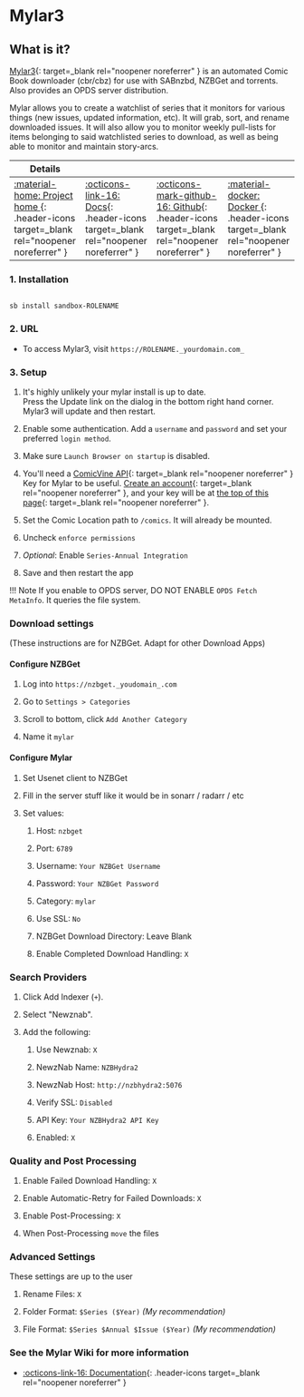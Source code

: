 # Mylar3

## What is it?

[Mylar3](https://github.com/mylar3/mylar3){: target=_blank rel="noopener noreferrer" } is an automated Comic Book downloader (cbr/cbz) for use with SABnzbd, NZBGet and torrents. Also provides an OPDS server distribution.

Mylar allows you to create a watchlist of series that it monitors for various things (new issues, updated information, etc). It will grab, sort, and rename downloaded issues. It will also allow you to monitor weekly pull-lists for items belonging to said watchlisted series to download, as well as being able to monitor and maintain story-arcs.

| Details     |             |             |             |
|-------------|-------------|-------------|-------------|
| [:material-home: Project home ](https://github.com/mylar3/mylar3){: .header-icons target=_blank rel="noopener noreferrer" } | [:octicons-link-16: Docs](https://github.com/mylar3/mylar3/wiki){: .header-icons target=_blank rel="noopener noreferrer" } | [:octicons-mark-github-16: Github](https://github.com/mylar3/mylar3){: .header-icons target=_blank rel="noopener noreferrer" } | [:material-docker: Docker ](https://hub.docker.com/r/hotio/mylar3){: .header-icons target=_blank rel="noopener noreferrer" }|

### 1. Installation

``` shell

sb install sandbox-ROLENAME

```

### 2. URL

- To access Mylar3, visit `https://ROLENAME._yourdomain.com_`

### 3. Setup

1. It's highly unlikely your mylar install is up to date. <br />
  Press the Update link on the dialog in the bottom right hand corner. Mylar3 will update and then restart.

2. Enable some authentication. Add a `username` and `password` and set your preferred `login method`.

3. Make sure `Launch Browser on startup` is disabled.

4. You'll need a [ComicVine API](https://comicvine.gamespot.com/api/){: target=_blank rel="noopener noreferrer" } Key for Mylar to be useful. [Create an account](https://comicvine.gamespot.com/login-signup/){: target=_blank rel="noopener noreferrer" }, and your key will be at [the top of this page](https://comicvine.gamespot.com/api/){: target=_blank rel="noopener noreferrer" }.

5. Set the Comic Location path to `/comics`. It will already be mounted.

6. Uncheck `enforce permissions`

7. _Optional_: Enable `Series-Annual Integration`

8. Save and then restart the app

!!! Note
      If you enable to OPDS server, DO NOT ENABLE `OPDS Fetch MetaInfo`. It queries the file system.
### Download settings
(These instructions are for NZBGet. Adapt for other Download Apps)
#### Configure NZBGet

1. Log into `https://nzbget._youdomain_.com`

2. Go to `Settings > Categories`

3. Scroll to bottom, click `Add Another Category`

4. Name it `mylar`
#### Configure Mylar

1. Set Usenet client to NZBGet

1. Fill in the server stuff like it would be in sonarr / radarr / etc

1. Set values:

   1. Host: `nzbget`

   1. Port: `6789`

   2. Username:  `Your NZBGet Username`

   3. Password:  `Your NZBGet Password`

   4. Category: `mylar`

   5. Use SSL: `No`

   6. NZBGet Download Directory: Leave Blank

   7. Enable Completed Download Handling: `X`
### Search Providers

1. Click Add Indexer (`+`).

1. Select "Newznab".

1. Add the following:

      1. Use Newznab: `X`

      2. NewzNab Name: `NZBHydra2`

      3. NewzNab Host: `http://nzbhydra2:5076`

      4. Verify SSL: `Disabled`

      5. API Key: `Your NZBHydra2 API Key`

      6. Enabled: `X`

### Quality and Post Processing

1. Enable Failed Download Handling: `X`

1. Enable Automatic-Retry for Failed Downloads: `X`

1. Enable Post-Processing: `X`

1. When Post-Processing `move` the files

### Advanced Settings
These settings are up to the user

1. Rename Files: `X`

1. Folder Format: `$Series ($Year)` _(My recommendation)_

1. File Format: `$Series $Annual $Issue ($Year)` _(My recommendation)_

### See the Mylar Wiki for more information
- [:octicons-link-16: Documentation](https://github.com/mylar3/mylar3/wiki){: .header-icons target=_blank rel="noopener noreferrer" }
